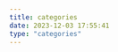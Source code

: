 ```yaml
---
title: categories
date: 2023-12-03 17:55:41
type: "categories"
---
```

<script type="text/javascript" src="https://unpkg.com/artitalk"></script>
<div id="artitalk_main"></div>
<script>
new Artitalk({
    appId: 'S7UqPrUaopC1azLVxojZVzGG-gzGzoHsz', // Your LeanCloud appId
    appKey: 'oOo7hG23Re6RgNzU7uDqST1R' ,// Your LeanCloud appKey
    serverURL: 'https://s7uqprua.lc-cn-n1-shared.com',
})
</script>